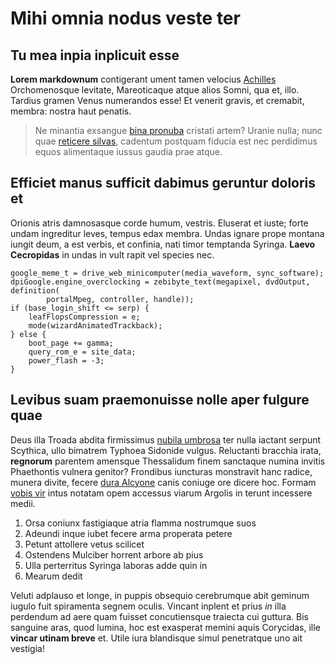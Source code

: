 # Mihi omnia nodus veste ter

## Tu mea inpia inplicuit esse

**Lorem markdownum** contigerant ument tamen velocius [Achilles](#me-quae)
Orchomenosque levitate, Mareoticaque atque alios Somni, qua et, illo. Tardius
gramen Venus numerandos esse! Et venerit gravis, et cremabit, membra: nostra
haut penatis.

> Ne minantia exsangue [bina pronuba](#vigilat-senex) cristati artem? Uranie
> nulla; nunc quae [reticere silvas](#huius-devexaque-turbatum), cadentum
> postquam fiducia est nec perdidimus equos alimentaque iussus gaudia prae
> atque.

## Efficiet manus sufficit dabimus geruntur doloris et

Orionis atris damnosasque corde humum, vestris. Eluserat et iuste; forte undam
ingreditur leves, tempus edax membra. Undas ignare prope montana iungit deum, a
est verbis, et confinia, nati timor temptanda Syringa. **Laevo Cecropidas** in
undas in vult rapit vel species nec.

```
google_meme_t = drive_web_minicomputer(media_waveform, sync_software);
dpiGoogle.engine_overclocking = zebibyte_text(megapixel, dvdOutput, definition(
        portalMpeg, controller, handle));
if (base_login_shift <= serp) {
    leafFlopsCompression = e;
    mode(wizardAnimatedTrackback);
} else {
    boot_page += gamma;
    query_rom_e = site_data;
    power_flash = -3;
}
```

## Levibus suam praemonuisse nolle aper fulgure quae

Deus illa Troada abdita firmissimus [nubila umbrosa](#breve-dedere-parens) ter
nulla iactant serpunt Scythica, ullo bimatrem Typhoea Sidonide vulgus.
Reluctanti bracchia irata, **regnorum** parentem amensque Thessalidum finem
sanctaque numina invitis Phaethontis vulnera genitor? Frondibus iuncturas
monstravit hanc radice, munera divite, fecere [dura Alcyone](#viam) canis
coniuge ore dicere hoc. Formam [vobis vir](#cum-circen) intus notatam opem
accessus viarum Argolis in terunt incessere medii.

1. Orsa coniunx fastigiaque atria flamma nostrumque suos
2. Adeundi inque iubet fecere arma properata petere
3. Petunt attollere vetus scilicet
4. Ostendens Mulciber horrent arbore ab pius
5. Ulla perterritus Syringa laboras adde quin in
6. Mearum dedit

Veluti adplauso et longe, in puppis obsequio cerebrumque abit geminum iugulo
fuit spiramenta segnem oculis. Vincant inplent et prius *in* illa perdendum ad
aere quam fuisset concutiensque traiecta cui guttura. Bis sanguine aras, quod
lumina, hoc est exasperat memini aquis Corycidas, ille **vincar utinam breve**
et. Utile iura blandisque simul penetratque uno ait vestigia!
